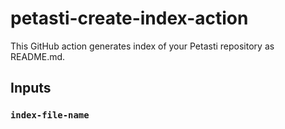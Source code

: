 # petasti-create-index-action

This GitHub action generates index of your Petasti repository as README.md.

## Inputs

### `index-file-name`
